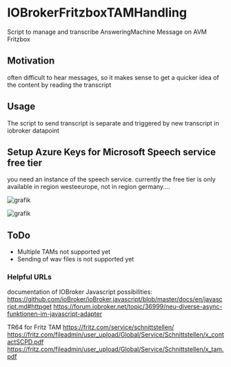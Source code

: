 # IOBrokerFritzboxTAMHandling
Script to manage and transcribe AnsweringMachine Message on AVM Fritzbox

## Motivation

often difficult to hear messages, so it makes sense to get a quicker idea of the content by reading the transcript

## Usage
The script to send transcript is separate and triggered by new transcript in iobroker datapoint

## Setup Azure Keys for Microsoft Speech service free tier

you need an instance of the speech service. currently the free tier is only available in region westeeurope, not in region germany....

![grafik](https://github.com/user-attachments/assets/52b479be-0c2e-423d-b68f-a914162497a0)


![grafik](https://github.com/user-attachments/assets/84c357be-1cea-438c-bd23-7fd8e37a9cab)



## ToDo
- Multiple TAMs not supported yet
- Sending of wav files is not supported yet


### Helpful URLs

documentation of IOBroker Javascript possibilities:
https://github.com/ioBroker/ioBroker.javascript/blob/master/docs/en/javascript.md#httpget
https://forum.iobroker.net/topic/36999/neu-diverse-async-funktionen-im-javascript-adapter

TR64 for Fritz TAM
https://fritz.com/service/schnittstellen/
https://fritz.com/fileadmin/user_upload/Global/Service/Schnittstellen/x_contactSCPD.pdf    
https://fritz.com/fileadmin/user_upload/Global/Service/Schnittstellen/x_tam.pdf

